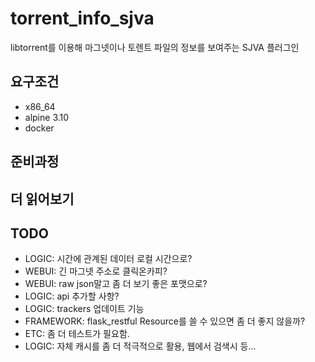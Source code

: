# torrent_info_sjva

libtorrent를 이용해 마그넷이나 토렌트 파일의 정보를 보여주는 SJVA 플러그인

## 요구조건

- x86_64
- alpine 3.10
- docker

## 준비과정

## 더 읽어보기

## TODO

- LOGIC: 시간에 관계된 데이터 로컬 시간으로?
- WEBUI: 긴 마그넷 주소로 클릭온카피?
- WEBUI: raw json말고 좀 더 보기 좋은 포맷으로?
- LOGIC: api 추가할 사항? 
- LOGIC: trackers 업데이트 기능
- FRAMEWORK: flask_restful Resource를 쓸 수 있으면 좀 더 좋지 않을까?
- ETC: 좀 더 테스트가 필요함.
- LOGIC: 자체 캐시를 좀 더 적극적으로 활용, 웹에서 검색시 등...
